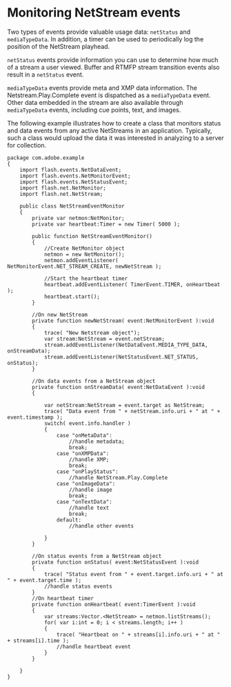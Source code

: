 # Monitoring NetStream events

Two types of events provide valuable usage data: `netStatus` and
`mediaTypeData`. In addition, a timer can be used to periodically log the
position of the NetStream playhead.

`netStatus` events provide information you can use to determine how much of a
stream a user viewed. Buffer and RTMFP stream transition events also result in a
`netStatus` event.

`mediaTypeData` events provide meta and XMP data information. The
Netstream.Play.Complete event is dispatched as a `mediaTypeData` event. Other
data embedded in the stream are also available through `mediaTypeData` events,
including cue points, text, and images.

The following example illustrates how to create a class that monitors status and
data events from any active NetStreams in an application. Typically, such a
class would upload the data it was interested in analyzing to a server for
collection.

```
package com.adobe.example
{
	import flash.events.NetDataEvent;
	import flash.events.NetMonitorEvent;
	import flash.events.NetStatusEvent;
	import flash.net.NetMonitor;
	import flash.net.NetStream;

	public class NetStreamEventMonitor
	{
		private var netmon:NetMonitor;
		private var heartbeat:Timer = new Timer( 5000 );

		public function NetStreamEventMonitor()
		{
			//Create NetMonitor object
			netmon = new NetMonitor();
			netmon.addEventListener( NetMonitorEvent.NET_STREAM_CREATE, newNetStream );

			//Start the heartbeat timer
			heartbeat.addEventListener( TimerEvent.TIMER, onHeartbeat );
			heartbeat.start();
		}

		//On new NetStream
		private function newNetStream( event:NetMonitorEvent ):void
		{
			trace( "New Netstream object");
			var stream:NetStream = event.netStream;
			stream.addEventListener(NetDataEvent.MEDIA_TYPE_DATA, onStreamData);
			stream.addEventListener(NetStatusEvent.NET_STATUS, onStatus);
		}

		//On data events from a NetStream object
		private function onStreamData( event:NetDataEvent ):void
		{

			var netStream:NetStream = event.target as NetStream;
			trace( "Data event from " + netStream.info.uri + " at " + event.timestamp );
			switch( event.info.handler )
			{
				case "onMetaData":
					//handle metadata;
					break;
				case "onXMPData":
					//handle XMP;
					break;
				case "onPlayStatus":
					//handle NetStream.Play.Complete
				case "onImageData":
					//handle image
					break;
				case "onTextData":
					//handle text
					break;
				default:
					//handle other events

			}
		}

		//On status events from a NetStream object
		private function onStatus( event:NetStatusEvent ):void
		{
			trace( "Status event from " + event.target.info.uri + " at " + event.target.time );
			//handle status events
		}
		//On heartbeat timer
		private function onHeartbeat( event:TimerEvent ):void
		{
			var streams:Vector.<NetStream> = netmon.listStreams();
			for( var i:int = 0; i < streams.length; i++ )
			{
				trace( "Heartbeat on " + streams[i].info.uri + " at " + streams[i].time );
				//handle heartbeat event
			}
		}

	}
}
```
